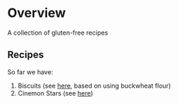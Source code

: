 # Overview
A collection of gluten-free recipes

## Recipes
So far we have:
1. Biscuits (see [here](biscuits.txt), based on using buckwheat flour)
2. Cinemon Stars (see [here](cinemon_stars.txt))
